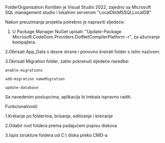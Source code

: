 FolderOrganisation
Korišten je Visual Studio 2022, zajedno sa Microsoft SQL management studio i lokalnim serverom "LocalDb\MSSQLLocalDB"

Nakon preuzimanja projekta potrebno je napraviti sljedeće:

1. U Package Manager NuGet upisati: "Update-Package Microsoft.CodeDom.Providers.DotNetCompilerPlatform -r",
za ažuriranje kompajlera.

2.Obrisati App_Data s desne strane i ponovno kreirati folder s istim nazivom.

3.Obrisati Migration folder, zatim pokrenuti sljedeće naredbe:
    
    enable-migrations
    
    add-migration nameMigration
    
    update-database

Sa navedenim postupcima, aplikacija bi trebala ispravno raditi.

Funkcionalnosti:

1.Kretanje po folderima, brisanje, editiranje i kreiranje

2.Odabir root foldera prema padajućem popisu diskova

3.Ispis strukture foldera od C:\ diska preko CMD-a
